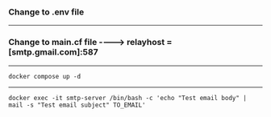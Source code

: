 ### Change to .env file

---

### Change to main.cf file ----> relayhost = [smtp.gmail.com]:587

---

`docker compose up -d`

---

`docker exec -it smtp-server /bin/bash -c 'echo "Test email body" | mail -s "Test email subject" TO_EMAIL'`
